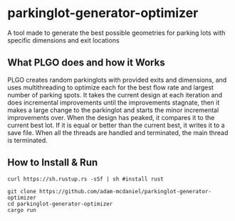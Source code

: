 # parkinglot-generator-optimizer
A tool made to generate the best possible geometries for parking lots with specific dimensions and exit locations

## What PLGO does and how it Works

PLGO creates random parkinglots with provided exits and dimensions, and uses multithreading to optimize each for the best flow rate and largest number of parking spots. It takes the current design at each iteration and does incremental improvements until the improvements stagnate, then it makes a large change to the parkinglot and starts the minor incremental improvements over. When the design has peaked, it compares it to the current best lot. If it is equal or better than the current best, it writes it to a save file. When all the threads are handled and terminated, the main thread is terminated.

## How to Install & Run

```
curl https://sh.rustup.rs -sSf | sh #install rust

git clone https://github.com/adam-mcdaniel/parkinglot-generator-optimizer
cd parkinglot-generator-optimizer
cargo run
```
